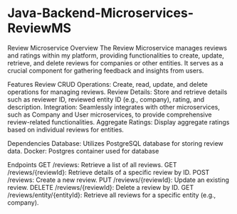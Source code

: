 ﻿# Java-Backend-Microservices-ReviewMS

Review Microservice
Overview
The Review Microservice manages reviews and ratings within my platform, providing functionalities to create, update, retrieve, and delete reviews for companies or other entities. It serves as a crucial component for gathering feedback and insights from users.

Features
Review CRUD Operations: Create, read, update, and delete operations for managing reviews.
Review Details: Store and retrieve details such as reviewer ID, reviewed entity ID (e.g., company), rating, and description.
Integration: Seamlessly integrates with other microservices, such as Company and User microservices, to provide comprehensive review-related functionalities.
Aggregate Ratings: Display aggregate ratings based on individual reviews for entities.

Dependencies
Database: Utilizes PostgreSQL database for storing review data.
Docker: Postgres container used for database

Endpoints
GET /reviews: Retrieve a list of all reviews.
GET /reviews/{reviewId}: Retrieve details of a specific review by ID.
POST /reviews: Create a new review.
PUT /reviews/{reviewId}: Update an existing review.
DELETE /reviews/{reviewId}: Delete a review by ID.
GET /reviews/entity/{entityId}: Retrieve all reviews for a specific entity (e.g., company).

